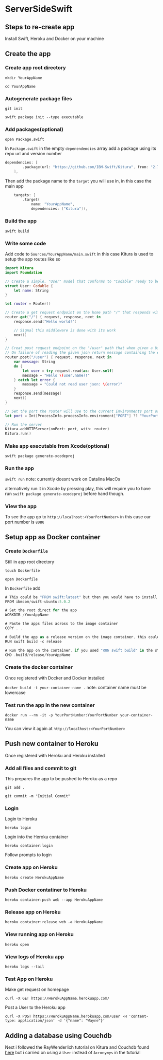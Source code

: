 # ServerSideSwift

## Steps to re-create app

Install Swift, Heroku and Docker on your machine

## Create the app

### Create app root directory

`mkdir YourAppName`

`cd YourAppName`

### Autogenerate package files

`git init`

`swift package init --type executable`

### Add packages(optional)

`open Package.swift`

In `Package.swift` in the empty `depenendencies` array add a package using its repo url and version number

```swift
dependencies: [
        .package(url: "https://github.com/IBM-Swift/Kitura", from: "2.7.0")
    ],
```

Then add the package name to the `target` you will use in, in this case the main app

```swift
    targets: [
        .target(
            name: "YourAppName",
            dependencies: ["Kitura"]),
```

### Build the app

`swift build`

### Write some code

Add code to `Sources/YourAppName/main.swift` in this case Kitura is used to setup the app routes like so

```swift
import Kitura
import Foundation

// Create a simple, "User" model that conforms to "Codable" ready to be translated from a post request with the path "/user"
struct User: Codable {
    let name: String
}

let router = Router()

// Create a get request endpoint on the home path "/" that responds with "Hello world"
router.get("/") { request, response, next in
    response.send("Hello world!")

    // Signal this middleware is done with its work
    next()
}

// Creat post request endpoint on the "/user" path that when given a User in the form of json the return "Hello UsersNameFromJson!"
// On failure of reading the given json return message containing the error 
router.post("/user") { request, response, next in
    var message: String
    do {
        let user = try request.read(as: User.self)
        message = "Hello \(user.name)!"
    } catch let error {
        message = "Could not read user json: \(error)"
    }
    response.send(message)
    next()
}

// Set the port the router will use to the current Environments port or YourPortNumber. This isn't required but was the only way i could get the port set properly, trying to set it in the docker file did not work, nor did just setting "port" variable to "YourPortNumber"
let port = Int(ProcessInfo.processInfo.environment["PORT"] ?? "YourPortNumber") ?? YourPortNumber

// Run the server
Kitura.addHTTPServer(onPort: port, with: router)
Kitura.run()
```

### Make app executable from Xcode(optional)

`swift package generate-xcodeproj`

### Run the app

`swift run` note: currently doesnt work on Catalina MacOs

alternatively run it in Xcode by pressing play, this will require you to have run `swift package generate-xcodeproj` before hand though.

### View the app

To see the app go to `http://localhost:<YourPortNumber>` in this case our port number is `8080`

## Setup app as Docker container

### Create `Dockerfile`

Still in app root directory

`touch Dockerfile`

`open Dockerfile`

In `Dockerfile` add

```swift
# This could be "FROM swift:latest" but then you would have to install other packages via the "RUN" command to prepare the app for Kitura. 
FROM ibmcom/swift-ubuntu:5.0.2

# Set the root direct for the app
WORKDIR /YourAppName

# Paste the apps files across to the image container
COPY . .

# Build the app as a release version on the image container, this could also be just "RUN swift build"
RUN swift build -c release

# Run the app on the container, if you used "RUN swift build" in the step above this would be "CMD .build/debug/YourAppName"
CMD .build/release/YourAppName
```

### Create the docker container

Once registered with Docker and Docker installed

`docker build -t your-container-name .` note: container name must be lowercase

### Test run the app in the new container

`docker run --rm -it -p YourPortNumber:YourPortNumber your-container-name`

You can view it again at `http://localhost:<YourPortNumber>`

## Push new container to Heroku

Once registered with Heroku and Heroku installed

### Add all files and commit to git

This prepares the app to be pushed to Heroku as a repo

`git add .`

`git commit -m "Initial Commit"`

### Login

Login to Heroku

`heroku login`

Login into the Heroku container

`heroku container:login`

Follow prompts to login

### Create app on Heroku

`heroku create HerokuAppName`

### Push Docker contatiner to Heroku

`heroku container:push web --app HerokuAppName`

### Release app on Heroku

`heroku container:release web -a HerokuAppName`

### View running app on Heroku

`heroku open`

### View logs of Heroku app

`heroku logs --tail`

### Test App on Heroku

Make get request on homepage

`curl -X GET https://HerokuAppName.herokuapp.com/`

Post a User to the Heroku app

`curl -X POST https://HerokuAppName.herokuapp.com/user -H 'content-type: application/json' -d '{"name": "Wayne"}'`

## Adding a database using Couchdb

Next i followed the RayWenderlich tutorial on Kitura and Couchdb found [here](https://www.raywenderlich.com/1079484-kitura-tutorial-getting-started-with-server-side-swift) but i carried on using a `User` instead of `Acronymys` in the tutorial
